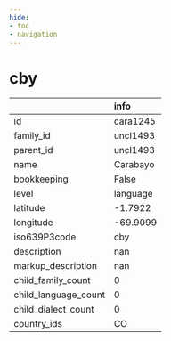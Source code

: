 ```yaml
---
hide:
- toc
- navigation
---
```

# cby
|                      | info     |
|:---------------------|:---------|
| id                   | cara1245 |
| family_id            | uncl1493 |
| parent_id            | uncl1493 |
| name                 | Carabayo |
| bookkeeping          | False    |
| level                | language |
| latitude             | -1.7922  |
| longitude            | -69.9099 |
| iso639P3code         | cby      |
| description          | nan      |
| markup_description   | nan      |
| child_family_count   | 0        |
| child_language_count | 0        |
| child_dialect_count  | 0        |
| country_ids          | CO       |